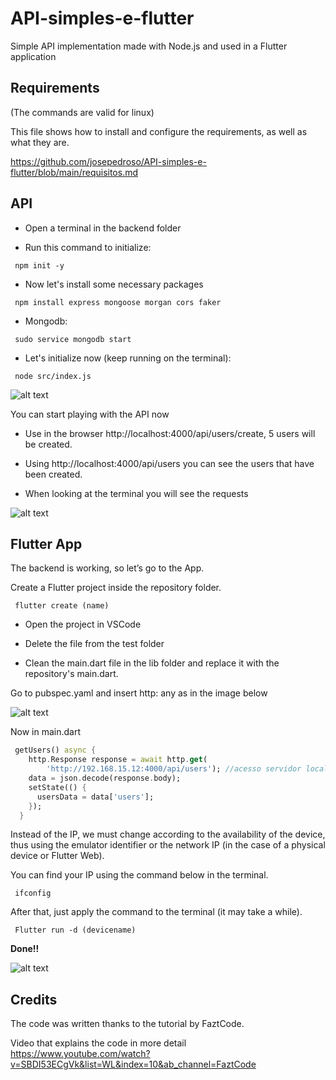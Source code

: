 # API-simples-e-flutter
Simple API implementation made with Node.js and used in a Flutter application
  
## Requirements
(The commands are valid for linux)

This file shows how to install and configure the requirements, as well as what they are.

https://github.com/josepedroso/API-simples-e-flutter/blob/main/requisitos.md

## API

- Open a terminal in the backend folder

- Run this command to initialize:

```Shell
 npm init -y
```

- Now let's install some necessary packages

```Shell
 npm install express mongoose morgan cors faker
```

- Mongodb:

```Shell
 sudo service mongodb start
```

- Let's initialize now (keep running on the terminal):

```Shell
 node src/index.js
```


![alt text](https://github.com/josepedroso/API-simples-e-flutter/blob/main/screens/Captura%20de%20tela%20de%202020-10-17%2020-27-00.png)

You can start playing with the API now

- Use in the browser http://localhost:4000/api/users/create, 5 users will be created.
- Using http://localhost:4000/api/users you can see the users that have been created.

- When looking at the terminal you will see the requests 

![alt text](https://github.com/josepedroso/API-simples-e-flutter/blob/main/screens/Captura%20de%20tela%20de%202020-10-29%2016-55-52.png)



## Flutter App

The backend is working, so let’s go to the App.

Create a Flutter project inside the repository folder.
```Shell
 flutter create (name)
```


- Open the project in VSCode

- Delete the file from the test folder

- Clean the main.dart file in the lib folder and replace it with the repository's main.dart.

Go to pubspec.yaml and insert http: any as in the image below

![alt text](https://github.com/josepedroso/API-simples-e-flutter/blob/main/screens/Captura%20de%20tela%20de%202020-11-03%2016-32-56.png)

Now in main.dart

```Dart
 getUsers() async {
    http.Response response = await http.get(
        'http://192.168.15.12:4000/api/users'); //acesso servidor local
    data = json.decode(response.body);
    setState(() {
      usersData = data['users'];
    });
  }
```

Instead of the IP, we must change according to the availability of the device, thus using the emulator identifier or the network IP (in the case of a physical device or Flutter Web).

You can find your IP using the command below in the terminal.
```Shell
 ifconfig
```

After that, just apply the command to the terminal (it may take a while).
 
```Shell
 Flutter run -d (devicename)
```

**Done!!**

![alt text](https://github.com/josepedroso/API-simples-e-flutter/blob/main/screens/Screenshot_20201029-164146.png)


## Credits
The code was written thanks to the tutorial by FaztCode.
 
Video that explains the code in more detail 
https://www.youtube.com/watch?v=SBDI53ECgVk&list=WL&index=10&ab_channel=FaztCode



